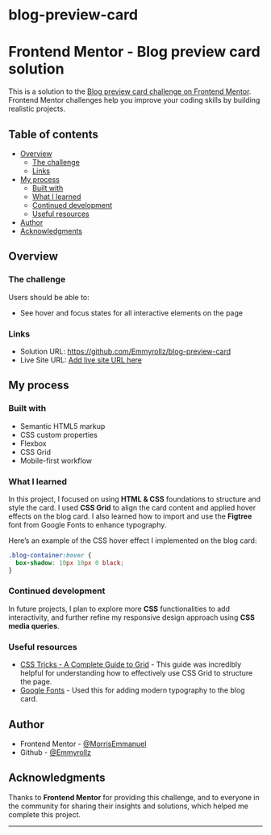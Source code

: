 # blog-preview-card

# Frontend Mentor - Blog preview card solution

This is a solution to the [Blog preview card challenge on Frontend Mentor](https://www.frontendmentor.io/challenges/blog-preview-card-ckPaj01IcS). Frontend Mentor challenges help you improve your coding skills by building realistic projects.

## Table of contents

- [Overview](#overview)
  - [The challenge](#the-challenge)
  - [Links](#links)
- [My process](#my-process)
  - [Built with](#built-with)
  - [What I learned](#what-i-learned)
  - [Continued development](#continued-development)
  - [Useful resources](#useful-resources)
- [Author](#author)
- [Acknowledgments](#acknowledgments)

## Overview

### The challenge

Users should be able to:

- See hover and focus states for all interactive elements on the page

### Links

- Solution URL: https://github.com/Emmyrollz/blog-preview-card
- Live Site URL: [Add live site URL here](https://your-live-site-url.com)

## My process

### Built with

- Semantic HTML5 markup
- CSS custom properties
- Flexbox
- CSS Grid
- Mobile-first workflow

### What I learned

In this project, I focused on using **HTML & CSS** foundations to structure and style the card. I used **CSS Grid** to align the card content and applied hover effects on the blog card. I also learned how to import and use the **Figtree** font from Google Fonts to enhance typography.

Here’s an example of the CSS hover effect I implemented on the blog card:

```css
.blog-container:hover {
  box-shadow: 10px 10px 0 black;
}
```

### Continued development

In future projects, I plan to explore more **CSS** functionalities to add interactivity, and further refine my responsive design approach using **CSS media queries**.

### Useful resources

- [CSS Tricks - A Complete Guide to Grid](https://css-tricks.com/snippets/css/complete-guide-grid/) - This guide was incredibly helpful for understanding how to effectively use CSS Grid to structure the page.
- [Google Fonts](https://fonts.google.com/specimen/Figtree) - Used this for adding modern typography to the blog card.

## Author
- Frontend Mentor - [@MorrisEmmanuel](https://www.frontendmentor.io/profile/MorrisEmmanuel)
- Github - [@Emmyrollz](https://githu.com/emmyrollz)

## Acknowledgments

Thanks to **Frontend Mentor** for providing this challenge, and to everyone in the community for sharing their insights and solutions, which helped me complete this project.

---
